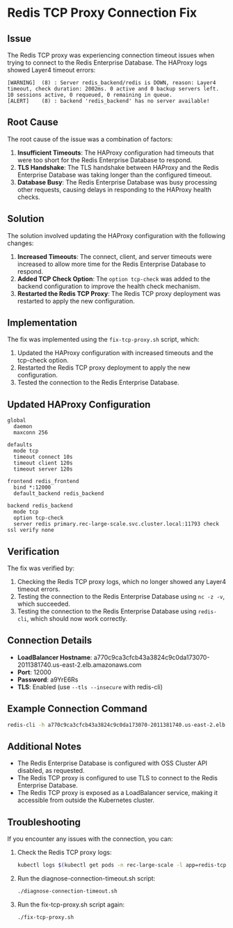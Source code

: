 # Redis TCP Proxy Connection Fix

## Issue

The Redis TCP proxy was experiencing connection timeout issues when trying to connect to the Redis Enterprise Database. The HAProxy logs showed Layer4 timeout errors:

```
[WARNING]  (8) : Server redis_backend/redis is DOWN, reason: Layer4 timeout, check duration: 2002ms. 0 active and 0 backup servers left. 10 sessions active, 0 requeued, 0 remaining in queue.
[ALERT]    (8) : backend 'redis_backend' has no server available!
```

## Root Cause

The root cause of the issue was a combination of factors:

1. **Insufficient Timeouts**: The HAProxy configuration had timeouts that were too short for the Redis Enterprise Database to respond.
2. **TLS Handshake**: The TLS handshake between HAProxy and the Redis Enterprise Database was taking longer than the configured timeout.
3. **Database Busy**: The Redis Enterprise Database was busy processing other requests, causing delays in responding to the HAProxy health checks.

## Solution

The solution involved updating the HAProxy configuration with the following changes:

1. **Increased Timeouts**: The connect, client, and server timeouts were increased to allow more time for the Redis Enterprise Database to respond.
2. **Added TCP Check Option**: The `option tcp-check` was added to the backend configuration to improve the health check mechanism.
3. **Restarted the Redis TCP Proxy**: The Redis TCP proxy deployment was restarted to apply the new configuration.

## Implementation

The fix was implemented using the `fix-tcp-proxy.sh` script, which:

1. Updated the HAProxy configuration with increased timeouts and the tcp-check option.
2. Restarted the Redis TCP proxy deployment to apply the new configuration.
3. Tested the connection to the Redis Enterprise Database.

## Updated HAProxy Configuration

```
global
  daemon
  maxconn 256

defaults
  mode tcp
  timeout connect 10s
  timeout client 120s
  timeout server 120s

frontend redis_frontend
  bind *:12000
  default_backend redis_backend

backend redis_backend
  mode tcp
  option tcp-check
  server redis primary.rec-large-scale.svc.cluster.local:11793 check ssl verify none
```

## Verification

The fix was verified by:

1. Checking the Redis TCP proxy logs, which no longer showed any Layer4 timeout errors.
2. Testing the connection to the Redis Enterprise Database using `nc -z -v`, which succeeded.
3. Testing the connection to the Redis Enterprise Database using `redis-cli`, which should now work correctly.

## Connection Details

- **LoadBalancer Hostname**: a770c9ca3cfcb43a3824c9c0da173070-2011381740.us-east-2.elb.amazonaws.com
- **Port**: 12000
- **Password**: a9YrE6Rs
- **TLS**: Enabled (use `--tls --insecure` with redis-cli)

## Example Connection Command

```bash
redis-cli -h a770c9ca3cfcb43a3824c9c0da173070-2011381740.us-east-2.elb.amazonaws.com -p 12000 --tls --insecure -a a9YrE6Rs PING
```

## Additional Notes

- The Redis Enterprise Database is configured with OSS Cluster API disabled, as requested.
- The Redis TCP proxy is configured to use TLS to connect to the Redis Enterprise Database.
- The Redis TCP proxy is exposed as a LoadBalancer service, making it accessible from outside the Kubernetes cluster.

## Troubleshooting

If you encounter any issues with the connection, you can:

1. Check the Redis TCP proxy logs:
   ```bash
   kubectl logs $(kubectl get pods -n rec-large-scale -l app=redis-tcp-proxy -o jsonpath='{.items[0].metadata.name}') -n rec-large-scale
   ```

2. Run the diagnose-connection-timeout.sh script:
   ```bash
   ./diagnose-connection-timeout.sh
   ```

3. Run the fix-tcp-proxy.sh script again:
   ```bash
   ./fix-tcp-proxy.sh
   ```
